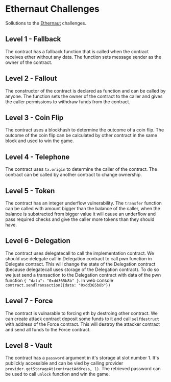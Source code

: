 # Ethernaut Challenges

Sollutions to the [Ethernaut](https://ethernaut.openzeppelin.com/) challenges.

## Level 1 - Fallback

The contract has a fallback function that is called when the contract receives ether without any data. The function sets message sender as the owner of the contract.

## Level 2 - Fallout

The constructor of the contract is declared as function and can be called by anyone. The function sets the owner of the contract to the caller and gives the caller permissions to withdraw funds from the contract.

## Level 3 - Coin Flip

The contract uses a blockhash to determine the outcome of a coin flip. The outcome of the coin flip can be calculated by other contract in the same block and used to win the game.

## Level 4 - Telephone

The contract uses `tx.origin` to determine the caller of the contract. The contract can be called by another contract to change ownership.

## Level 5 - Token

The contract has an integer underflow vulnerability. The `transfer` function can be called with amount bigger than the balance of the caller, when the balance is substracted from bigger value it will cause an underflow and pass required checks and give the caller more tokens than they should have.

## Level 6 - Delegation

The contract uses delegatecall to call the implementation contract. We should use delegate call in Delegation contract to call pwn function in Delegate contract. This will change the state of the Delegation contract (because delegatecall uses storage of the Delegation contract). To do so we just send a transaction to the Delegation contract with data of the pwn function `{ "data": "0xdd365b8b" }`.
In web console `contract.sendTransaction({data: "0xdd365b8b"})`

## Level 7 - Force

The contract is vulnarable to forcing eth by destroing other contract. We can create attack contract deposit some funds to it and call `selfdestruct` with address of the Force contract. This will destroy the attacker contract and send all funds to the Force contract.

## Level 8 - Vault
The contract has a `password` argument in it's storage at slot number 1. It's publickly accessible and can be vied by calling provider `provider.getStorageAt(contractAddress, 1)`. The retrieved password can be used to call `unlock` function and win the game.